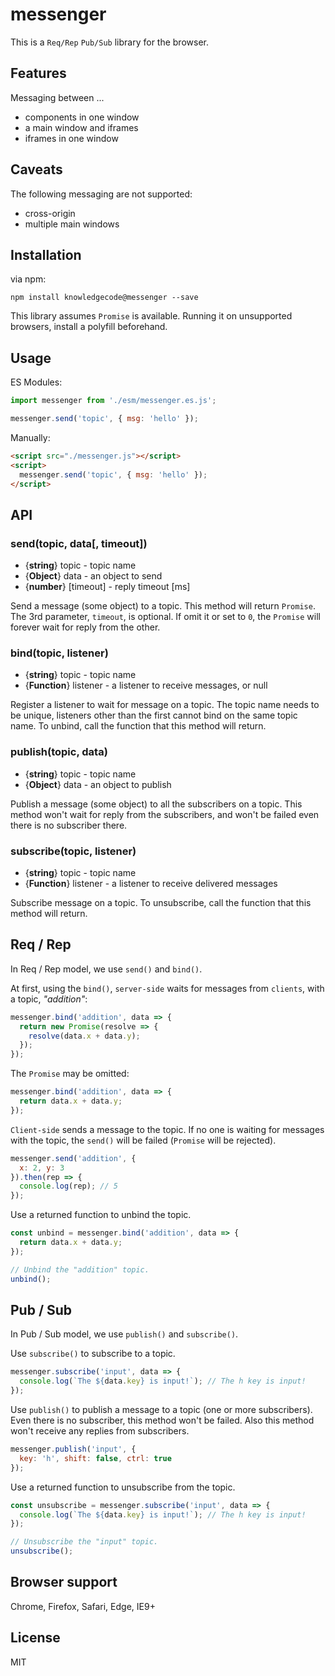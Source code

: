 # messenger

This is a `Req/Rep` `Pub/Sub` library for the browser.

## Features

Messaging between ...

- components in one window
- a main window and iframes
- iframes in one window

## Caveats

The following messaging are not supported:

- cross-origin
- multiple main windows

## Installation

via npm:

```shell
npm install knowledgecode@messenger --save
```

This library assumes `Promise` is available. Running it on unsupported browsers, install a polyfill beforehand.

## Usage

ES Modules:

```javascript
import messenger from './esm/messenger.es.js';

messenger.send('topic', { msg: 'hello' });
```

Manually:

```html
<script src="./messenger.js"></script>
<script>
  messenger.send('topic', { msg: 'hello' });
</script>
```

## API

### send(topic, data[, timeout])

- {**string**} topic - topic name
- {**Object**} data - an object to send
- {**number**} [timeout] - reply timeout [ms]

Send a message (some object) to a topic. This method will return `Promise`. The 3rd parameter, `timeout`, is optional. If omit it or set to `0`, the `Promise` will forever wait for reply from the other.

### bind(topic, listener)

- {**string**} topic - topic name
- {**Function**} listener - a listener to receive messages, or null

Register a listener to wait for message on a topic. The topic name needs to be unique, listeners other than the first cannot bind on the same topic name. To unbind, call the function that this method will return.

### publish(topic, data)

- {**string**} topic - topic name
- {**Object**} data - an object to publish

Publish a message (some object) to all the subscribers on a topic. This method won't wait for reply from the subscribers, and won't be failed even there is no subscriber there.

### subscribe(topic, listener)

- {**string**} topic - topic name
- {**Function**} listener - a listener to receive delivered messages

Subscribe message on a topic. To unsubscribe, call the function that this method will return.

## Req / Rep

In Req / Rep model, we use `send()` and `bind()`.

At first, using the `bind()`, `server-side` waits for messages from `clients`, with a topic, *"addition"*:

```javascript
messenger.bind('addition', data => {
  return new Promise(resolve => {
    resolve(data.x + data.y);
  });
});
```

The `Promise` may be omitted:

```javascript
messenger.bind('addition', data => {
  return data.x + data.y;
});
```

`Client-side` sends a message to the topic. If no one is waiting for messages with the topic, the `send()` will be failed (`Promise` will be rejected).

```javascript
messenger.send('addition', {
  x: 2, y: 3
}).then(rep => {
  console.log(rep); // 5
});
```

Use a returned function to unbind the topic.

```javascript
const unbind = messenger.bind('addition', data => {
  return data.x + data.y;
});

// Unbind the "addition" topic.
unbind();
```

## Pub / Sub

In Pub / Sub model, we use `publish()` and `subscribe()`.

Use `subscribe()` to subscribe to a topic.

```javascript
messenger.subscribe('input', data => {
  console.log(`The ${data.key} is input!`); // The h key is input!
});
```

Use `publish()` to publish a message to a topic (one or more subscribers). Even there is no subscriber, this method won't be failed. Also this method won't receive any replies from subscribers.

```javascript
messenger.publish('input', {
  key: 'h', shift: false, ctrl: true
});
```

Use a returned function to unsubscribe from the topic.

```javascript
const unsubscribe = messenger.subscribe('input', data => {
  console.log(`The ${data.key} is input!`); // The h key is input!
});

// Unsubscribe the "input" topic.
unsubscribe();
```

## Browser support

Chrome, Firefox, Safari, Edge, IE9+

## License

MIT
